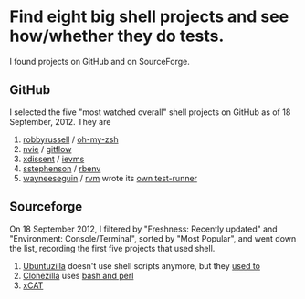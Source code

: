 Find eight big shell projects and see how/whether they do tests.
=====

I found projects on GitHub and on SourceForge.

## GitHub

I selected the five "most watched overall" shell projects on GitHub as of
18 September, 2012. They are

1. [robbyrussell](https://github.com/robbyrussell) / [oh-my-zsh](https://github.com/robbyrussell/oh-my-zsh)
2. [nvie](https://github.com/nvie) / [gitflow](https://github.com/nvie/gitflow)
3. [xdissent](https://github.com/xdissent) / [ievms](https://github.com/xdissent/ievms)
4. [sstephenson](https://github.com/sstephenson) / [rbenv](https://github.com/sstephenson/rbenv)
5. [wayneeseguin](https://github.com/wayneeseguin) / [rvm](https://github.com/wayneeseguin/rvm) wrote its [own test-runner](https://github.com/wayneeseguin/rvm/blob/master/vboxtest/test/unit/utility_test.sh) 

## Sourceforge

On 18 September 2012, I filtered by "Freshness: Recently updated" and
"Environment: Console/Terminal", sorted by "Most Popular", and went down the
list, recording the first five projects that used shell.

1. [Ubuntuzilla](http://ubuntuzilla.sourceforge.net) doesn't use shell scripts anymore, but they [used to](http://sourceforge.net/apps/mediawiki/ubuntuzilla/index.php?title=Ubuntuzilla_Shell_Scripts)
2. [Clonezilla](http://clonezilla.org) uses [bash and perl](http://clonezilla.org/downloads/src/)
3. [xCAT](http://xcat.sourceforge.net/)
